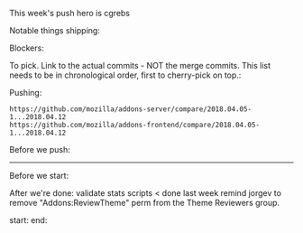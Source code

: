 This week's push hero is cgrebs

Notable things shipping:


Blockers:



To pick.  Link to the actual commits - NOT the merge commits.  This list needs
to be in chronological order, first to cherry-pick on top.:


Pushing:

    https://github.com/mozilla/addons-server/compare/2018.04.05-1...2018.04.12
    https://github.com/mozilla/addons-frontend/compare/2018.04.05-1...2018.04.12


Before we push:

-------------------------------------------------------------------------------
Before we start:


After we're done:
    validate stats scripts  < done last week
    remind jorgev to remove "Addons:ReviewTheme" perm from the Theme Reviewers group.

start:
end:
